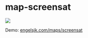 # map-screensat

![](images/screensat)

Demo: [engelsjk.com/maps/screensat](https://engelsjk.com/maps/screensat/#11/47.608/-122.1816)
